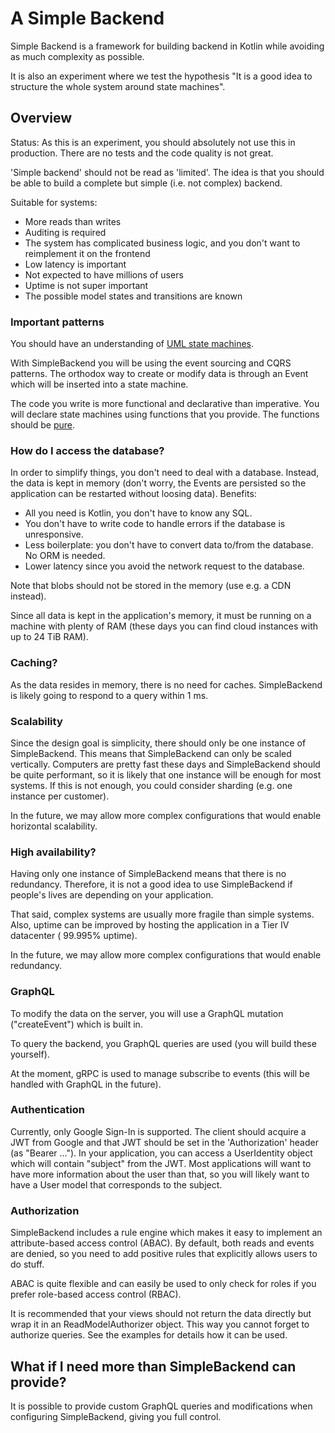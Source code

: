 # A Simple Backend

Simple Backend is a framework for building backend in Kotlin while avoiding as much complexity as possible.

It is also an experiment where we test the hypothesis "It is a good idea to structure the whole system around state machines".

## Overview

Status: As this is an experiment, you should absolutely not use this in production. There are no tests and the code quality is not great.

'Simple backend' should not be read as 'limited'. The idea is that you should be able to build a complete but simple (i.e. not complex) backend.

Suitable for systems:

* More reads than writes
* Auditing is required
* The system has complicated business logic, and you don't want to reimplement it on the frontend
* Low latency is important
* Not expected to have millions of users
* Uptime is not super important
* The possible model states and transitions are known

### Important patterns

You should have an understanding of [UML state machines](https://en.wikipedia.org/wiki/UML_state_machine).

With SimpleBackend you will be using the event sourcing and CQRS patterns. The orthodox way to create or modify data is through an Event which will be inserted
into a state machine.

The code you write is more functional and declarative than imperative. You will declare state machines using functions that you provide. The functions should be
[pure](https://en.wikipedia.org/wiki/Pure_function).

### How do I access the database?

In order to simplify things, you don't need to deal with a database. Instead, the data is kept in memory (don't worry, the Events are persisted so the
application can be restarted without loosing data). Benefits:

* All you need is Kotlin, you don't have to know any SQL.
* You don't have to write code to handle errors if the database is unresponsive.
* Less boilerplate: you don't have to convert data to/from the database. No ORM is needed.
* Lower latency since you avoid the network request to the database.

Note that blobs should not be stored in the memory (use e.g. a CDN instead).

Since all data is kept in the application's memory, it must be running on a machine with plenty of RAM (these days you can find cloud instances with up to 24
TiB RAM).

### Caching?

As the data resides in memory, there is no need for caches. SimpleBackend is likely going to respond to a query within 1 ms.

### Scalability

Since the design goal is simplicity, there should only be one instance of SimpleBackend. This means that SimpleBackend can only be scaled vertically. Computers
are pretty fast these days and SimpleBackend should be quite performant, so it is likely that one instance will be enough for most systems. If this is not
enough, you could consider sharding (e.g. one instance per customer).

In the future, we may allow more complex configurations that would enable horizontal scalability.

### High availability?

Having only one instance of SimpleBackend means that there is no redundancy. Therefore, it is not a good idea to use SimpleBackend if people's lives are
depending on your application.

That said, complex systems are usually more fragile than simple systems. Also, uptime can be improved by hosting the application in a Tier IV datacenter (
99.995% uptime).

In the future, we may allow more complex configurations that would enable redundancy.

### GraphQL

To modify the data on the server, you will use a GraphQL mutation ("createEvent") which is built in.

To query the backend, you GraphQL queries are used (you will build these yourself).

At the moment, gRPC is used to manage subscribe to events (this will be handled with GraphQL in the future).

### Authentication

Currently, only Google Sign-In is supported. The client should acquire a JWT from Google and that JWT should be set in the 'Authorization' header
(as "Bearer ..."). In your application, you can access a UserIdentity object which will contain "subject" from the JWT. Most applications will want to have more
information about the user than that, so you will likely want to have a User model that corresponds to the subject.

### Authorization

SimpleBackend includes a rule engine which makes it easy to implement an attribute-based access control (ABAC). By default, both reads and events are denied, so
you need to add positive rules that explicitly allows users to do stuff.

ABAC is quite flexible and can easily be used to only check for roles if you prefer role-based access control (RBAC).

It is recommended that your views should not return the data directly but wrap it in an ReadModelAuthorizer object. This way you cannot forget to authorize
queries. See the examples for details how it can be used.

## What if I need more than SimpleBackend can provide?

It is possible to provide custom GraphQL queries and modifications when configuring SimpleBackend, giving you full control.
